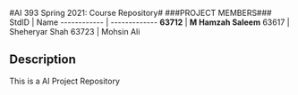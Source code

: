 #AI 393 Spring 2021: Course Repository#
###PROJECT MEMBERS###
StdID | Name
------------ | -------------
**63712** | **M Hamzah Saleem**
63617 | Sheheryar Shah
63723 | Mohsin Ali

## Description ##
This is a AI Project Repository
